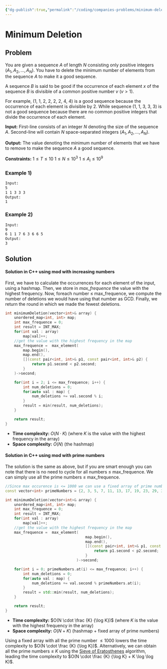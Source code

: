 ```yaml
---
{"dg-publish":true,"permalink":"/coding/companies-problems/minimum-deletion/","created":"2023-10-29T11:44:59.502+01:00","updated":"2023-10-29T11:44:59.502+01:00"}
---
```


# Minimum Deletion
## Problem
You are given a sequence $A$ of length $N$ consisting only positive integers $(A_1, A_2, ..., A_N)$. You have to delete the minimum number of elements from the sequence $A$ to make it a good sequence.

A sequence $B$ is said to be good if the occurrence of each element $x$ of the sequence $B$ is divisible of a common positive number $v$ ($v > 1$).

For example, (1, 1, 2, 2, 2, 2, 4, 4) is a good sequence because the occurrence of each element is divisible by 2. While sequence (1, 1, 3, 3, 3) is not a good sequence because there are no common positive integers that divide the occurrence of each element.

**Input:** First-line consists of an integer $N$ denoting the size of the sequence $A$. Second-line will contain $N$ space-separated integers $(A_1, A_2, ..., A_N)$.

**Output:** The value denoting the minimum number of elements that we have to remove to make the sequence $A$ a good sequence.

**Constraints:**
$1 \leq T \leq 10$
$1 \leq N \leq 10^3$
$1 \leq A_i \leq 10^9$

### Example 1)
```bash
Input:
5
1 1 3 3 3
Output:
1
```

### Example 2)
```bash
Input:
9
6 1 1 7 6 3 6 6 5
Output:
3
```

## Solution
#### Solution in C++ using mod with increasing numbers
First, we have to calculate the occurrences for each element of the input, using a hashmap. Then, we store in _max\_frequence_ the value with the highest frequency. Now, foreach number $\leq$ max\_frequence, we compute the number of deletions we would have using that number as GCD. Finally, we return the round in which we made the fewest deletions.

```cpp
int minimumDeletion(vector<int>& array) {
    unordered_map<int, int> map;
    int max_frequence = 0;
    int result = INT_MAX;
    for(int val : array)
        map[val]++;
    //get the value with the highest frequency in the map
    max_frequence =  max_element(
        map.begin(),
        map.end(),
        [](const pair<int, int>& p1, const pair<int, int>& p2) {
            return p1.second < p2.second;
        }
    )->second;

    for(int i = 2; i <= max_frequence; i++) {
        int num_deletions = 0;
        for(auto val : map) {
            num_deletions += val.second % i;
        }
        result = min(result, num_deletions);
    }

    return result;
}
```
- **Time complexity:** $O(N \cdot K)$ (where $K$ is the value with the highest frequency in the array)
- **Space complexity:** $O(N)$ (the hashmap)

#### Solution in C++ using mod with prime numbers
The solution is the same as above, but if you are smart enough you can note that there is no need to cycle for all numbers $\leq$ max_frequence. We can simply use all the prime numbers $\leq$ max_frequence.

```cpp
//Since max occurence is <= 1000 we can use a fixed array of prime numbers
const vector<int> primeNumbers = {2, 3, 5, 7, 11, 13, 17, 19, 23, 29, 31, 37, 41, 43, 47, 53, 59, 61, 67, 71, 73, 79, 83, 89, 97, 101, 103, 107, 109, 113, 127, 131, 137, 139, 149, 151, 157, 163, 167, 173, 179, 181, 191, 193, 197, 199, 211, 223, 227, 229, 233, 239, 241, 251, 257, 263, 269, 271, 277, 281, 283, 293, 307, 311, 313, 317, 331, 337, 347, 349, 353, 359, 367, 373, 379, 383, 389, 397, 401, 409, 419, 421, 431, 433, 439, 443, 449, 457, 461, 463, 467, 479, 487, 491, 499, 503, 509, 521, 523, 541, 547, 557, 563, 569, 571, 577, 587, 593, 599, 601, 607, 613, 617, 619, 631, 641, 643, 647, 653, 659, 661, 673, 677, 683, 691, 701, 709, 719, 727, 733, 739, 743, 751, 757, 761, 769, 773, 787, 797, 809, 811, 821, 823, 827, 829, 839, 853, 857, 859, 863, 877, 881, 883, 887, 907, 911, 919, 929, 937, 941, 947, 953, 967, 971, 977, 983, 991, 997 };

int minimumDeletion(vector<int>& array) {
    unordered_map<int, int> map;
    int max_frequence = 0;
    int result = INT_MAX;
    for(int val : array)
        map[val]++;
    //get the value with the highest frequency in the map
    max_frequence =  max_element(
                                    map.begin(),
                                    map.end(),
                                    [](const pair<int, int>& p1, const pair<int, int>& p2) {
                                        return p1.second < p2.second;
                                    }
                                )->second;

    for(int i = 0; primeNumbers.at(i) <= max_frequence; i++) {
        int num_deletions = 0;
        for(auto val : map) {
            num_deletions += val.second % primeNumbers.at(i);
        }
        result = std::min(result, num_deletions);
    }

    return result;
}
```
- **Time complexity:** $O(N \cdot \frac {K} {\log K})$ (where $K$ is the value with the highest frequency in the array)
- **Space complexity:** $O(N + K)$ (hashmap + fixed array of prime numbers)

Using a fixed array with all the prime number $\leq 1000$ lowers the time complexity to $O(N \cdot \frac {K} {\log K})$. Alternatively, we can obtain all the prime numbers $\leq\ K$ using the [Sieve of Eratosthenes](https://en.wikipedia.org/wiki/Sieve_of_Eratosthenes) algorithm, leading the time complexity to $O(N \cdot \frac {K} {\log K} + K \log \log K)$.
